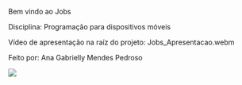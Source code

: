 
Bem vindo ao Jobs

Disciplina: Programação para dispositivos móveis

Vídeo de apresentação na raíz do projeto: Jobs_Apresentacao.webm

Feito por: Ana Gabrielly Mendes Pedroso

![](jobs-Jobs_Apresentacao-webm-at-main-·-AnaGMendesPedroso-jobs-_1_.gif)